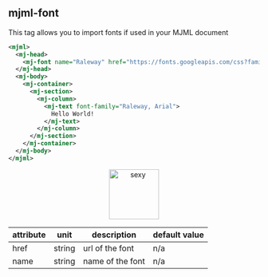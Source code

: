 ## mjml-font

This tag allows you to import fonts if used in your MJML document

 ```xml
 <mjml>
   <mj-head>
     <mj-font name="Raleway" href="https://fonts.googleapis.com/css?family=Raleway" />
   </mj-head>
   <mj-body>
     <mj-container>
       <mj-section>
         <mj-column>
           <mj-text font-family="Raleway, Arial">
             Hello World!
           </mj-text>
         </mj-column>
       </mj-section>
     </mj-container>
   </mj-body>
 </mjml>
 ```

<p align="center">
  <a href="https://mjml.io/try-it-live/components/head-font">
    <img width="100px" src="http://imgh.us/TRYITLIVE.svg" alt="sexy" />
  </a>
</p>


attribute            | unit          | description                    | default value
---------------------|---------------|--------------------------------|---------------
href                 | string        | url of the font                | n/a
name                 | string        | name of the font               | n/a
